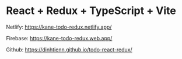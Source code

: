 # React + Redux + TypeScript + Vite

Netlify: https://kane-todo-redux.netlify.app/

Firebase: https://kane-todo-redux.web.app/

Github: https://dinhtienn.github.io/todo-react-redux/
